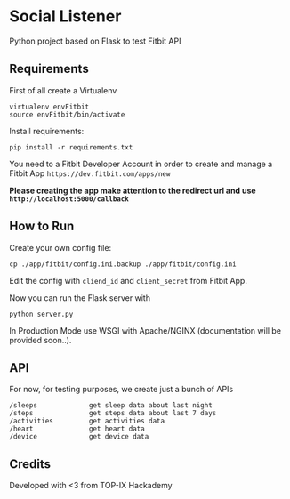# Social Listener

Python project based on Flask to test Fitbit API

## Requirements

First of all create a Virtualenv

    virtualenv envFitbit
    source envFitbit/bin/activate

Install requirements:

    pip install -r requirements.txt

You need to a Fitbit Developer Account in order to create and manage a Fitbit App `https://dev.fitbit.com/apps/new`

**Please creating the app make attention to the redirect url and use `http://localhost:5000/callback`**
 

## How to Run

Create your own config file:

    cp ./app/fitbit/config.ini.backup ./app/fitbit/config.ini
    
Edit the config with `cliend_id` and `client_secret` from Fitbit App.

Now you can run the Flask server with

    python server.py
    
In Production Mode use WSGI with Apache/NGINX (documentation will be provided soon..).

## API 

For now, for testing purposes, we create just a bunch of APIs

    /sleeps             get sleep data about last night
    /steps              get steps data about last 7 days
    /activities         get activities data
    /heart              get heart data
    /device             get device data
    
## Credits

Developed with <3 from TOP-IX Hackademy